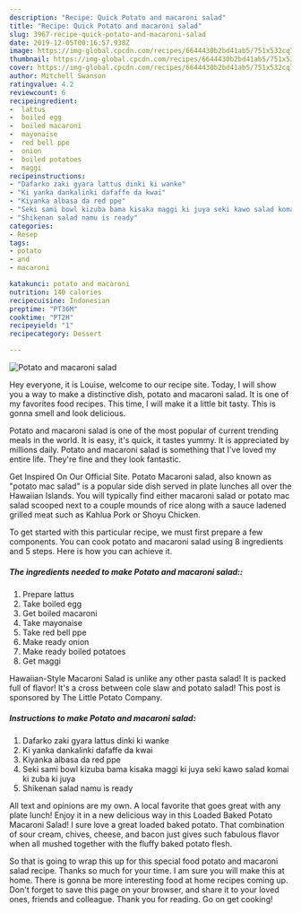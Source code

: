 ```yaml
---
description: "Recipe: Quick Potato and macaroni salad"
title: "Recipe: Quick Potato and macaroni salad"
slug: 3967-recipe-quick-potato-and-macaroni-salad
date: 2019-12-05T00:16:57.938Z
image: https://img-global.cpcdn.com/recipes/6644430b2bd41ab5/751x532cq70/potato-and-macaroni-salad-recipe-main-photo.jpg
thumbnail: https://img-global.cpcdn.com/recipes/6644430b2bd41ab5/751x532cq70/potato-and-macaroni-salad-recipe-main-photo.jpg
cover: https://img-global.cpcdn.com/recipes/6644430b2bd41ab5/751x532cq70/potato-and-macaroni-salad-recipe-main-photo.jpg
author: Mitchell Swanson
ratingvalue: 4.2
reviewcount: 6
recipeingredient:
-  lattus
-  boiled egg
-  boiled macaroni
-  mayonaise
-  red bell ppe
-  onion
-  boiled potatoes
-  maggi
recipeinstructions:
- "Dafarko zaki gyara lattus dinki ki wanke"
- "Ki yanka dankalinki dafaffe da kwai"
- "Kiyanka albasa da red ppe"
- "Seki sami bowl kizuba bama kisaka maggi ki juya seki kawo salad komai ki zuba ki juya"
- "Shikenan salad namu is ready"
categories:
- Resep
tags:
- potato
- and
- macaroni

katakunci: potato and macaroni
nutrition: 140 calories
recipecuisine: Indonesian
preptime: "PT36M"
cooktime: "PT2H"
recipeyield: "1"
recipecategory: Dessert

---
```



![Potato and macaroni salad](https://img-global.cpcdn.com/recipes/6644430b2bd41ab5/751x532cq70/potato-and-macaroni-salad-recipe-main-photo.jpg)

Hey everyone, it is Louise, welcome to our recipe site. Today, I will show you a way to make a distinctive dish, potato and macaroni salad. It is one of my favorites food recipes. This time, I will make it a little bit tasty. This is gonna smell and look delicious.

Potato and macaroni salad is one of the most popular of current trending meals in the world. It is easy, it's quick, it tastes yummy. It is appreciated by millions daily. Potato and macaroni salad is something that I've loved my entire life. They're fine and they look fantastic.

Get Inspired On Our Official Site. Potato Macaroni salad, also known as &#34;potato mac salad&#34; is a popular side dish served in plate lunches all over the Hawaiian Islands. You will typically find either macaroni salad or potato mac salad scooped next to a couple mounds of rice along with a sauce ladened grilled meat such as Kahlua Pork or Shoyu Chicken.


To get started with this particular recipe, we must first prepare a few components. You can cook potato and macaroni salad using 8 ingredients and 5 steps. Here is how you can achieve it.

##### The ingredients needed to make Potato and macaroni salad::

1. Prepare  lattus
1. Take  boiled egg
1. Get  boiled macaroni
1. Take  mayonaise
1. Take  red bell ppe
1. Make ready  onion
1. Make ready  boiled potatoes
1. Get  maggi


Hawaiian-Style Macaroni Salad is unlike any other pasta salad! It is packed full of flavor! It&#39;s a cross between cole slaw and potato salad! This post is sponsored by The Little Potato Company. 

##### Instructions to make Potato and macaroni salad:

1. Dafarko zaki gyara lattus dinki ki wanke
1. Ki yanka dankalinki dafaffe da kwai
1. Kiyanka albasa da red ppe
1. Seki sami bowl kizuba bama kisaka maggi ki juya seki kawo salad komai ki zuba ki juya
1. Shikenan salad namu is ready


All text and opinions are my own. A local favorite that goes great with any plate lunch! Enjoy it in a new delicious way in this Loaded Baked Potato Macaroni Salad! I sure love a great loaded baked potato. That combination of sour cream, chives, cheese, and bacon just gives such fabulous flavor when all mushed together with the fluffy baked potato flesh. 

So that is going to wrap this up for this special food potato and macaroni salad recipe. Thanks so much for your time. I am sure you will make this at home. There is gonna be more interesting food at home recipes coming up. Don't forget to save this page on your browser, and share it to your loved ones, friends and colleague. Thank you for reading. Go on get cooking!
